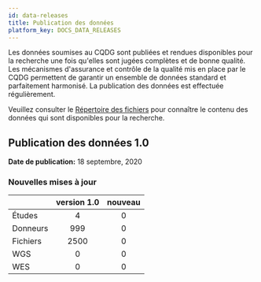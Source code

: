 ```yaml
---
id: data-releases
title: Publication des données
platform_key: DOCS_DATA_RELEASES
---
```


Les données soumises au CQDG sont publiées et rendues disponibles pour la recherche une fois qu'elles sont jugées complètes et de bonne qualité. Les mécanismes d'assurance et contrôle de la qualité mis en place par le CQDG permettent de garantir un ensemble de données standard et parfaitement harmonisé. La publication des données est effectuée régulièrement. 

Veuillez consulter le [Répertoire des fichiers](https://platform.icgc-argo.org/repository) pour connaître le contenu des données qui sont disponibles pour la recherche. 

<!---
## Data Release 2.0

**Release Date:**

### New Updates


### Bug Fixes

None to report.

### Known Issues

None to report.
------>

## Publication des données 1.0

**Date de publication:** 18 septembre, 2020

### Nouvelles mises à jour

|        |version 1.0|nouveau|
|:---------|:---------:|:---------:|
|Études|4|0|
|Donneurs|999|0|
|Fichiers|2500|0|
|WGS|0|0|
|WES|0|0|

